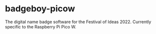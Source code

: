 # badgeboy-picow
The digital name badge software for the Festival of Ideas 2022. Currently specific to the Raspberry Pi Pico W.
